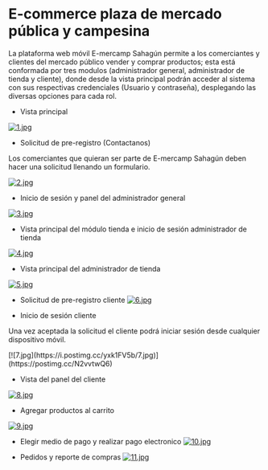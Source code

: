 # E-commerce plaza de mercado pública y campesina 

<p>
La plataforma web móvil E-mercamp Sahagún permite a los comerciantes y clientes del mercado público vender y comprar productos; esta está conformada por   tres modulos  (administrador general, administrador de tienda y cliente), donde desde la vista principal podrán acceder al sistema con sus respectivas credenciales (Usuario y contraseña), desplegando las diversas opciones para cada rol.
</p>

- Vista principal
  
[![1.jpg](https://i.postimg.cc/43NYFThX/1.jpg)](https://postimg.cc/9DKXrKpk)

- Solicitud de pre-registro (Contactanos)
<p>Los comerciantes que quieran ser parte de E-mercamp Sahagún deben hacer una solicitud llenando un formulario.</p>

[![2.jpg](https://i.postimg.cc/g2wzwkRX/2.jpg)](https://postimg.cc/LJpKwSx2)

- Inicio de sesión y panel del administrador general

[![3.jpg](https://i.postimg.cc/CxpP8cnG/3.jpg)](https://postimg.cc/Yh8zKf30)

- Vista principal del módulo tienda e inicio de sesión administrador de tienda
  
[![4.jpg](https://i.postimg.cc/cJrFy2pN/4.jpg)](https://postimg.cc/yJCm0Q6f)

- Vista principal del administrador  de tienda
  
[![5.jpg](https://i.postimg.cc/k5Ktby8b/5.jpg)](https://postimg.cc/CZM1ykch)

- Solicitud  de pre-registro cliente
[![6.jpg](https://i.postimg.cc/nrzz0KsT/6.jpg)](https://postimg.cc/ygMsNZyS)

- Inicio de sesión cliente
<p>
Una vez aceptada la solicitud el cliente podrá iniciar sesión desde cualquier dispositivo móvil. 
</p>
[![7.jpg](https://i.postimg.cc/yxk1FV5b/7.jpg)](https://postimg.cc/N2vvtwQ6)

- Vista del panel del cliente
  
 [![8.jpg](https://i.postimg.cc/XqbMvnW5/8.jpg)](https://postimg.cc/FdDCW57F)

 - Agregar productos al carrito
   
 [![9.jpg](https://i.postimg.cc/x1yXjdSv/9.jpg)](https://postimg.cc/xX8ftn88)

- Elegir medio de pago y realizar pago electronico
[![10.jpg](https://i.postimg.cc/QtVkwyyW/10.jpg)](https://postimg.cc/bDct238z)
  
 - Pedidos y reporte de compras
 [![11.jpg](https://i.postimg.cc/g0jZ26qC/11.jpg)](https://postimg.cc/PLGx6J7y)
